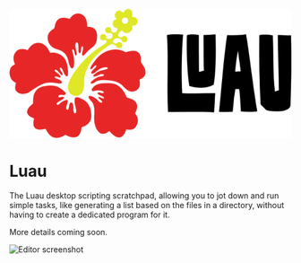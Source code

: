 ![Luau](https://raw.githubusercontent.com/parzivail/Luau/master/Resources/luau.png "Luau")

# Luau
The Luau desktop scripting scratchpad, allowing you to jot down and run simple tasks, like generating a list based on the files in a directory, without having to create a dedicated program for it.

More details coming soon.

![Editor screenshot](https://i.imgur.com/sV6IaC2.png "Editor screenshot")
